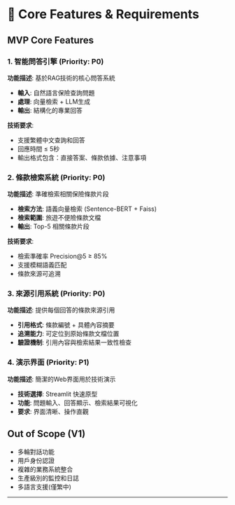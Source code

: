 # 🔧 Core Features & Requirements

## MVP Core Features

### 1. 智能問答引擎 (Priority: P0)
**功能描述**: 基於RAG技術的核心問答系統
- **輸入**: 自然語言保險查詢問題
- **處理**: 向量檢索 + LLM生成
- **輸出**: 結構化的專業回答

**技術要求**:
- 支援繁體中文查詢和回答
- 回應時間 ≤ 5秒
- 輸出格式包含：直接答案、條款依據、注意事項

### 2. 條款檢索系統 (Priority: P0)
**功能描述**: 準確檢索相關保險條款片段
- **檢索方法**: 語義向量檢索 (Sentence-BERT + Faiss)
- **檢索範圍**: 旅遊不便險條款文檔
- **輸出**: Top-5 相關條款片段

**技術要求**:
- 檢索準確率 Precision@5 ≥ 85%
- 支援模糊語義匹配
- 條款來源可追溯

### 3. 來源引用系統 (Priority: P0)  
**功能描述**: 提供每個回答的條款來源引用
- **引用格式**: 條款編號 + 具體內容摘要
- **追溯能力**: 可定位到原始條款文檔位置
- **驗證機制**: 引用內容與檢索結果一致性檢查

### 4. 演示界面 (Priority: P1)
**功能描述**: 簡潔的Web界面用於技術演示
- **技術選擇**: Streamlit 快速原型
- **功能**: 問題輸入、回答顯示、檢索結果可視化
- **要求**: 界面清晰、操作直觀

## Out of Scope (V1)
- 多輪對話功能
- 用戶身份認證
- 複雜的業務系統整合
- 生產級別的監控和日誌
- 多語言支援(僅繁中)

---
